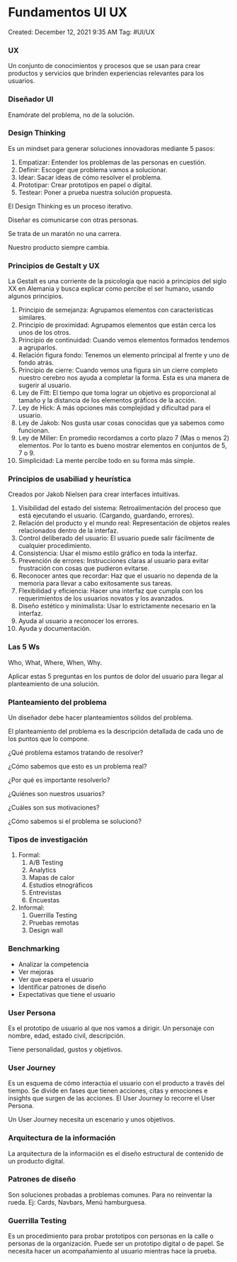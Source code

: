 # Fundamentos UI UX

Created: December 12, 2021 9:35 AM
Tag: #UI/UX

### UX

Un conjunto de conocimientos y procesos que se usan para crear productos y servicios que brinden experiencias relevantes para los usuarios.

### Diseñador UI

Enamórate del problema, no de la solución.

### Design Thinking

Es un mindset para generar soluciones innovadoras mediante 5 pasos:

1. Empatizar: Entender los problemas de las personas en cuestión.
2. Definir: Escoger que problema vamos a solucionar.
3. Idear: Sacar ideas de cómo resolver el problema.
4. Prototipar: Crear prototipos en papel o digital.
5. Testear: Poner a prueba nuestra solución propuesta.

El Design Thinking es un proceso iterativo.

Diseñar es comunicarse con otras personas.

Se trata de un maratón no una carrera.

Nuestro producto siempre cambia.

### Principios de Gestalt y UX

La Gestalt es una corriente de la psicología que nació a principios del siglo XX en Alemania y busca explicar como percibe el ser humano, usando algunos principios.

1. Principio de semejanza: Agrupamos elementos con características similares.
2. Principio de proximidad: Agrupamos elementos que están cerca los unos de los otros.
3. Principio de continuidad: Cuando vemos elementos formados tendemos a agruparlos.
4. Relación figura fondo: Tenemos un elemento principal al frente y uno de fondo atrás.
5. Principio de cierre: Cuando vemos una figura sin un cierre completo nuestro cerebro nos ayuda a completar la forma. Esta es una manera de sugerir al usuario.
6. Ley de Fitt: El tiempo que toma lograr un objetivo es proporcional al tamaño y la distancia de los elementos gráficos de la acción.
7. Ley de Hick: A más opciones más complejidad y dificultad para el usuario.
8. Ley de Jakob: Nos gusta usar cosas conocidas que ya sabemos como funcionan.
9. Ley de Miller: En promedio recordamos a corto plazo 7 (Mas o menos 2) elementos. Por lo tanto es bueno mostrar elementos en conjuntos de 5, 7 o 9.
10. Simplicidad: La mente percibe todo en su forma más simple.

### Principios de usabiliad y heurística

Creados por Jakob Nielsen para crear interfaces intuitivas.

1. Visibilidad del estado del sistema: Retroalimentación del proceso que está ejecutando el usuario. (Cargando, guardando, errores).
2. Relación del producto y el mundo real: Representación de objetos reales relacionados dentro de la interfaz.
3. Control deliberado del usuario: El usuario puede salir fácilmente de cualquier procedimiento.
4. Consistencia: Usar el mismo estilo gráfico en toda la interfaz.
5. Prevención de errores: Instrucciones claras al usuario para evitar frustración con cosas que pudieron evitarse.
6. Reconocer antes que recordar: Haz que el usuario no dependa de la memoria para llevar a cabo exitosamente sus tareas.
7. Flexibilidad y eficiencia: Hacer una interfaz que cumpla con los requerimientos de los usuarios novatos y los avanzados.
8. Diseño estético y minimalista: Usar lo estrictamente necesario en la interfaz.
9. Ayuda al usuario a reconocer los errores.
10. Ayuda y documentación.

### Las 5 Ws

Who, What, Where, When, Why.

Aplicar estas 5 preguntas en los puntos de dolor del usuario para llegar al planteamiento de una solución.

### Planteamiento del problema

Un diseñador debe hacer planteamientos sólidos del problema.

El planteamiento del problema es la descripción detallada de cada uno de los puntos que lo compone.

¿Qué problema estamos tratando de resolver?

¿Cómo sabemos que esto es un problema real?

¿Por qué es importante resolverlo?

¿Quiénes son nuestros usuarios?

¿Cuáles son sus motivaciones?

¿Cómo sabemos si el problema se solucionó?

### Tipos de investigación

1. Formal:
    1. A/B Testing
    2. Analytics
    3. Mapas de calor
    4. Estudios etnográficos
    5. Entrevistas
    6. Encuestas
2. Informal:
    1. Guerrilla Testing
    2. Pruebas remotas
    3. Design wall

### Benchmarking

- Analizar la competencia
- Ver mejoras
- Ver que espera el usuario
- Identificar patrones de diseño
- Expectativas que tiene el usuario

### User Persona

Es el prototipo de usuario al que nos vamos a dirigir. Un personaje con nombre, edad, estado civil, descripción.

Tiene personalidad, gustos y objetivos.

### User Journey

Es un esquema de cómo interactúa el usuario con el producto a través del tiempo. Se divide en fases que tienen acciones, citas y emociones e insights que surgen de las acciones. El User Journey lo recorre el User Persona. 

Un User Journey necesita un escenario y unos objetivos.

### Arquitectura de la información

La arquitectura de la información es el diseño estructural de contenido de un producto digital.

### Patrones de diseño

Son soluciones probadas a problemas comunes. Para no reinventar la rueda. Ej: Cards, Navbars, Menú hamburguesa.

### Guerrilla Testing

Es un procedimiento para probar prototipos con personas en la calle o personas de la organización. Puede ser un prototipo digital o de papel. Se necesita hacer un acompañamiento al usuario mientras hace la prueba.